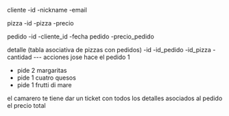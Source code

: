 cliente
-id
-nickname
-email


pizza
-id
-pizza
-precio

pedido
-id
-cliente_id
-fecha pedido
-precio_pedido


detalle (tabla asociativa de pizzas con pedidos)
-id
-id_pedido
-id_pizza
-cantidad
--- acciones
jose hace el pedido 1
- pide 2 margaritas
- pide 1 cuatro quesos
- pide 1 frutti di mare

el camarero te tiene dar un ticket
con todos los detalles asociados al pedido
el precio total